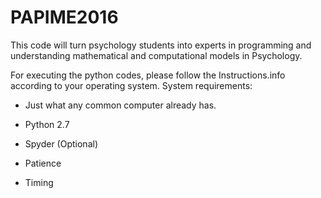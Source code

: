# PAPIME2016
This code will turn psychology students into experts in programming and understanding mathematical and computational models in Psychology. 

For executing the python codes, please follow the Instructions.info according to your operating system. 
System requirements:
* Just what any common computer already has. 
* Python 2.7
* Spyder (Optional)
* Patience

* Timing

